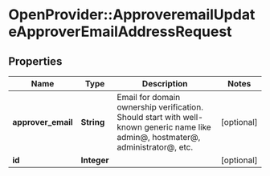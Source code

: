 # OpenProvider::ApproveremailUpdateApproverEmailAddressRequest

## Properties
Name | Type | Description | Notes
------------ | ------------- | ------------- | -------------
**approver_email** | **String** | Email for domain ownership verification. Should start with well-known generic name like admin@, hostmater@, administrator@, etc. | [optional] 
**id** | **Integer** |  | [optional] 

